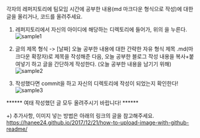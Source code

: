 각자의 레퍼지토리에 팀모임 시간에 공부한 내용(md 마크다운 형식으로 작성)에 대한 글을 올리거나, 코드를 올려주세요.

1. 레퍼지토리에서 자신의 아이디에 해당하는 디렉토리에 들어가, 위의 <Create new file>을 누른다.
![sample1](https://user-images.githubusercontent.com/44183221/83412900-e6d33c00-a455-11ea-86cb-78bd8c4340f0.png)

2. 글의 제목 형식 -> [날짜] 오늘 공부한 내용에 대한 간략한 자유 형식 제목 .md(마크다운 확장자)로 제목을 작성해준 다음, 오늘 공부한 블로그 작성 내용을 복사+붙여넣기 하고 글을 간단하게 작성한다. (오늘 공부한 내용을 남기기 위해)
![sample2](https://user-images.githubusercontent.com/44183221/83412904-e8046900-a455-11ea-9bb0-b7b7c7e5c987.png)

2. 작성했다면 commit을 하고 자신의 디렉토리에 작성이 되었는지 확인한다!
![sample3](https://user-images.githubusercontent.com/44183221/83412907-e9ce2c80-a455-11ea-9b7a-f190a9fe6fd0.png)

****** 여태 작성했던 글 모두 올려주시기 바랍니다! ******

+) 추가사항, 이미지 넣는 방법은 아래의 링크의 글을 참고해주세요.
https://hanee24.github.io/2017/12/21/how-to-upload-image-with-github-readme/
